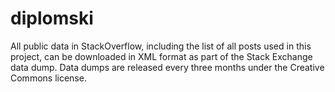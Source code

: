 # diplomski

All public data in StackOverflow, including the list of all posts used in this project, can be downloaded in XML format as part of the Stack Exchange data dump.
Data dumps are released every three months under the Creative Commons license.
